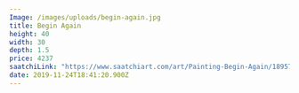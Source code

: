 ```yaml
---
Image: /images/uploads/begin-again.jpg
title: Begin Again
height: 40
width: 30
depth: 1.5
price: 4237
saatchiLink: "https://www.saatchiart.com/art/Painting-Begin-Again/189576/4960662/view"
date: 2019-11-24T18:41:20.900Z
---
```

